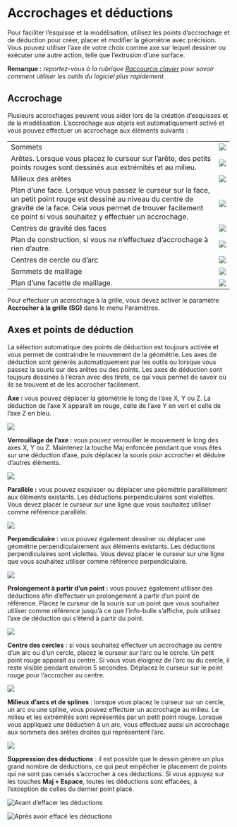 # Accrochages et déductions

Pour faciliter l’esquisse et la modélisation, utilisez les points d’accrochage et de déduction pour créer, placer et modifier la géométrie avec précision. Vous pouvez utiliser l’axe de votre choix comme axe sur lequel dessiner ou exécuter une autre action, telle que l’extrusion d’une surface.

**Remarque :** _reportez-vous à la rubrique_ [_Raccourcis clavier_](../appendix/keyboard-shortcuts.md) _pour savoir comment utiliser les outils du logiciel plus rapidement._

## Accrochage

Plusieurs accrochages peuvent vous aider lors de la création d’esquisses et de la modélisation. L’accrochage aux objets est automatiquement activé et vous pouvez effectuer un accrochage aux éléments suivants :

|                                                                                                                                                                            |                                            |
| -------------------------------------------------------------------------------------------------------------------------------------------------------------------------- | ------------------------------------------ |
| Sommets | ![](<../.gitbook/assets/inf3 (3) (2).png>) |
| Arêtes. Lorsque vous placez le curseur sur l’arête, des petits points rouges sont dessinés aux extrémités et au milieu. | ![](../.gitbook/assets/inf4.png) |
| Milieux des arêtes | ![](../.gitbook/assets/inf5.png) |
| Plan d’une face. Lorsque vous passez le curseur sur la face, un petit point rouge est dessiné au niveau du centre de gravité de la face. Cela vous permet de trouver facilement ce point si vous souhaitez y effectuer un accrochage. | ![](../.gitbook/assets/inf6.png) |
| Centres de gravité des faces | ![](../.gitbook/assets/inf7.png) |
| Plan de construction, si vous ne n’effectuez d’accrochage à rien d’autre. | ![](../.gitbook/assets/inf8.png) |
| Centres de cercle ou d’arc | ![](../.gitbook/assets/inf9.png) |
| Sommets de maillage | ![](../.gitbook/assets/inf2.png) |
| Plan d’une facette de maillage. | ![](../.gitbook/assets/inf1.png) |

Pour effectuer un accrochage à la grille, vous devez activer le paramètre **Accrocher à la grille (SG)** dans le menu Paramètres.

## Axes et points de déduction

La sélection automatique des points de déduction est toujours activée et vous permet de contraindre le mouvement de la géométrie. Les axes de déduction sont générés automatiquement par les outils ou lorsque vous passez la souris sur des arêtes ou des points. Les axes de déduction sont toujours dessinés à l’écran avec des tirets, ce qui vous permet de savoir où ils se trouvent et de les accrocher facilement.

**Axe :** vous pouvez déplacer la géométrie le long de l’axe X, Y ou Z. La déduction de l’axe X apparaît en rouge, celle de l’axe Y en vert et celle de l’axe Z en bleu.

![](../.gitbook/assets/inf10.png)

**Verrouillage de l’axe :** vous pouvez verrouiller le mouvement le long des axes X, Y ou Z. Maintenez la touche Maj enfoncée pendant que vous êtes sur une déduction d’axe, puis déplacez la souris pour accrocher et déduire d’autres éléments.

![](../.gitbook/assets/inf13.png)

**Parallèle :** vous pouvez esquisser ou déplacer une géométrie parallèlement aux éléments existants. Les déductions perpendiculaires sont violettes. Vous devez placer le curseur sur une ligne que vous souhaitez utiliser comme référence parallèle.

![](../.gitbook/assets/inf14.png)

**Perpendiculaire :** vous pouvez également dessiner ou déplacer une géométrie perpendiculairement aux éléments existants. Les déductions perpendiculaires sont violettes. Vous devez placer le curseur sur une ligne que vous souhaitez utiliser comme référence perpendiculaire.

![](../.gitbook/assets/inf15.png)

**Prolongement à partir d’un point :** vous pouvez également utiliser des déductions afin d’effectuer un prolongement à partir d’un point de référence. Placez le curseur de la souris sur un point que vous souhaitez utiliser comme référence jusqu’à ce que l’info-bulle s’affiche, puis utilisez l’axe de déduction qui s’étend à partir du point.

![](../.gitbook/assets/inf16.png)

**Centre des cercles** : si vous souhaitez effectuer un accrochage au centre d’un arc ou d’un cercle, placez le curseur sur l’arc ou le cercle. Un petit point rouge apparaît au centre. Si vous vous éloignez de l’arc ou du cercle, il reste visible pendant environ 5 secondes. Déplacez le curseur sur le point rouge pour l’accrocher au centre.

![](../.gitbook/assets/inf17.png)

**Milieux d’arcs et de splines** : lorsque vous placez le curseur sur un cercle, un arc ou une spline, vous pouvez effectuer un accrochage au milieu. Le milieu et les extrémités sont représentés par un petit point rouge. Lorsque vous appliquez une déduction à un arc, vous effectuez aussi un accrochage aux sommets des arêtes droites qui représentent l’arc.

![](../.gitbook/assets/inf18.png)

**Suppression des déductions** : il est possible que le dessin génère un plus grand nombre de déductions, ce qui peut empêcher le placement de points qui ne sont pas censés s’accrocher à ces déductions. Si vous appuyez sur les touches **Maj + Espace**, toutes les déductions sont effacées, à l’exception de celles du dernier point placé.

![Avant d’effacer les déductions](../.gitbook/assets/inf19.png)

![Après avoir effacé les déductions](../.gitbook/assets/inf20.png)
